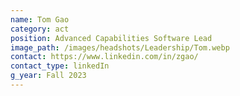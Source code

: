 ```yaml
---
name: Tom Gao
category: act
position: Advanced Capabilities Software Lead
image_path: /images/headshots/Leadership/Tom.webp
contact: https://www.linkedin.com/in/zgao/
contact_type: linkedIn
g_year: Fall 2023
---
```

